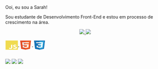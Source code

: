 Ooi, eu sou a Sarah!

Sou estudante de Desenvolvimento Front-End e estou em processo de crescimento na área.


<div align="center">
  <a href="https://github.com/sarah246810", >
  <img altura="180em" src="https://github-readme-stats.vercel.app/api?username=sarah246810&show_icons=true&theme=dourado&include_all_commits=true&count_private=true"/>
  <img altura="180em" src="https://github-readme-stats.vercel.app/api/top-langs/?username=sarah246810&layout=compact&langs_count=7&theme=dracula"/>
</div>
<div style="display: inline_block"><br>
   <img align="center" alt="Rafa-Js" height="30" width="40" src="https://raw.githubusercontent.com/devicons/devicon/master/icons/javascript/javascript-plain.svg">
   <img align="center" alt="Rafa-HTML" height="30" width="40" src="https://raw.githubusercontent.com/devicons/devicon/master/icons/html5/html5-original.svg">
   <img align="center" alt="Rafa-CSS" height="30" width="40" src="https://raw.githubusercontent.com/devicons/devicon/master/icons/css3/css3-original.svg">
</div>
  
  ##
  
  <div>
      <a href="https://www.instagram.com/sara.vieira28/" target="_blank"><img src="https://img.shields.io/badge/-Instagram-%23E4405F?style=for-the-badge&logo=instagram&logoColor=white" target="_blank"></a>
      <a href = "sara.vieira28@gmail.com"><img src="https://img.shields.io/badge/-Gmail-%23333?style=for-the-badge&logo=gmail&logoColor=white" target="_blank"></a>
      <a href="https://www.linkedin.com/in/sarah-dourado-4a1813135?lipi=urn%3Ali%3Apage%3Ad_flagship3_profile_view_base_contact_details%3Bq0D45EE%2BRpebqy1DubpBvw%3D%3D" target="_blank"><img src="https://img.shields.io/badge/-LinkedIn-%230077B5?style=for-the-badge&logo=linkedin&logoColor=white" target="_blank"></a>   
  </div>
  
  
